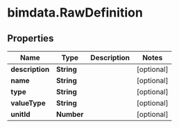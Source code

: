 # bimdata.RawDefinition

## Properties

Name | Type | Description | Notes
------------ | ------------- | ------------- | -------------
**description** | **String** |  | [optional] 
**name** | **String** |  | [optional] 
**type** | **String** |  | [optional] 
**valueType** | **String** |  | [optional] 
**unitId** | **Number** |  | [optional] 


